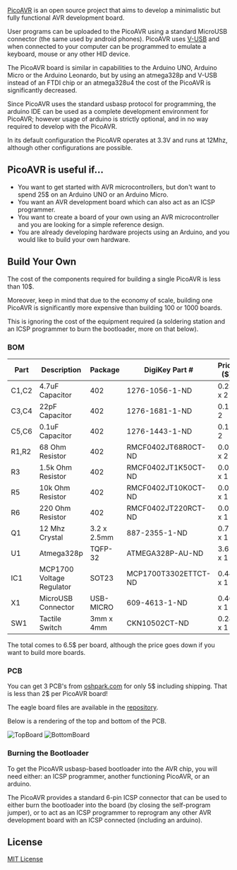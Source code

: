 [PicoAVR](http://acornejo.github.io/picoAVR) is an open source project
that aims to develop a minimalistic but fully functional AVR development
board.

User programs can be uploaded to the PicoAVR using a standard MicroUSB
connector (the same used by android phones). PicoAVR uses
[V-USB](http://www.obdev.at/products/vusb/index.html) and when connected
to your computer can be programmed to
emulate a keyboard, mouse or any other HID device.

The PicoAVR board is similar in capabilities to the Arduino UNO, Arduino
Micro or the Arduino Leonardo, but by using an atmega328p and V-USB
instead of an FTDI chip or an atmega328u4 the cost of the PicoAVR is
significantly decreased.

Since PicoAVR uses the standard usbasp protocol for programming, the
arduino IDE can be used as a complete development environment for
PicoAVR; however usage of arduino is strictly optional, and in no way
required to develop with the PicoAVR.

In its default configuration the PicoAVR operates at 3.3V and runs at
12Mhz, although other configurations are possible.


## PicoAVR is useful if...

* You want to get started with AVR microcontrollers, but don't want to
spend 25$ on an Arduino UNO or an Arduino Micro.
* You want an AVR development board which can also act as an ICSP
programmer.
* You want to create a board of your own using an AVR microcontroller
and you are looking for a simple reference design.
* You are already developing hardware projects using an Arduino, and you
would like to build your own hardware.

## Build Your Own

The cost of the components required for building a single PicoAVR is
less than 10$.

Moreover, keep in mind that due to the economy of scale, building one PicoAVR
is significantly more expensive than building 100 or 1000 boards.

This is ignoring the cost of the equipment required (a soldering station
and an ICSP programmer to burn the bootloader, more on that below).

### BOM

|Part  | Description               | Package      | DigiKey Part #       | Price ($) |
|------|---------------------------|--------------|----------------------|-----------|
|C1,C2 | 4.7uF Capacitor           | 402          | 1276-1056-1-ND       | 0.23 x 2  |
|C3,C4 | 22pF  Capacitor           | 402          | 1276-1681-1-ND       | 0.1 x 2   |
|C5,C6 | 0.1uF Capacitor           | 402          | 1276-1443-1-ND       | 0.1 x 2   |
|R1,R2 | 68 Ohm Resistor           | 402          | RMCF0402JT68R0CT-ND  | 0.02 x 2  |
|R3    | 1.5k Ohm Resistor         | 402          | RMCF0402JT1K50CT-ND  | 0.02 x 1  |
|R5    | 10k Ohm Resistor          | 402          | RMCF0402JT10K0CT-ND  | 0.02 x 1  |
|R6    | 220 Ohm Resistor          | 402          | RMCF0402JT220RCT-ND  | 0.02 x 1  |
|Q1    | 12 Mhz Crystal            | 3.2 x 2.5mm  | 887-2355-1-ND        | 0.71 x 1  |
|U1    | Atmega328p                | TQFP-32      | ATMEGA328P-AU-ND     | 3.61 x 1  |
|IC1   | MCP1700 Voltage Regulator | SOT23        | MCP1700T3302ETTCT-ND | 0.44 x 1  |
|X1    | MicroUSB Connector        | USB-MICRO    | 609-4613-1-ND        | 0.46 x 1  |
|SW1   | Tactile Switch            | 3mm x 4mm    | CKN10502CT-ND        | 0.28 x 1  |

The total comes to 6.5$ per board, although the price goes down if you
want to build more boards.

### PCB

You can get 3 PCB's from [oshpark.com](http://oshpark.com) for only 5$
including shipping. That is less than 2$ per PicoAVR board!

The eagle board files are available in the
[repository](https://github.com/acornejo/picoAVR/tree/master/hardware).

Below is a rendering of the top and bottom of the PCB.

![TopBoard](http://acornejo.github.io/picoAVR/images/board_top_render.png "Top View PCB")
![BottomBoard](http://acornejo.github.io/picoAVR/images/board_bottom_render.png "Bottom View PCB")

### Burning the Bootloader
To get the PicoAVR usbasp-based bootloader into the AVR chip, you will
need either: an ICSP programmer, another functioning PicoAVR, or an
arduino.

The PicoAVR provides a standard 6-pin
ICSP connector that can be used to either burn the bootloader into the
board (by closing the self-program jumper), or to act as an ICSP
programmer to reprogram any other AVR development board with an ICSP
connected (including an arduino).

## License

[MIT License](http://opensource.org/licenses/MIT)
